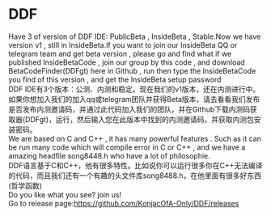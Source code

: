 # DDF
Have 3 of version of DDF IDE: PublicBeta , InsideBeta , Stable.Now we have version v1 , still in InsideBeta.If you want to join our InsideBeta QQ or telegram team and get beta version , please go and find what if we published InsideBetaCode , join our group by this code , and download BetaCodeFinder(DDFgt) here in Github , run then type the InsideBetaCode you find of this version , and get the InsideBeta setup password      
DDF IDE有3个版本：公测、内测和稳定。现在我们的v1版本，还在内测进行中。如果你想加入我们的加入qq或telegram团队并获得Beta版本，请去看看我们发布是否发布内测邀请码，并通过此代码加入我们的团队，并在Github下载内测码获取器(DDFgt)，运行，然后输入您在此版本中找到的内测邀请码，并获取内测包安装密码。   
We are based on C and C++ , it has many powerful features . Such as it can be run many code which will compile error in C or C++ , and we have a amazing headfile song8448.h who have a lot of philosophie.   
DDF语言基于C和C++，他有很多特性。比如说你可以运行很多你在C++无法编译的代码，而且我们还有一个有趣的头文件库song8488.h，在他里面有很多好东西(哲学函数)   
Do you like what you see?  join us!   
Go to release page:https://github.com/KonjacOfA-Only/DDF/releases
